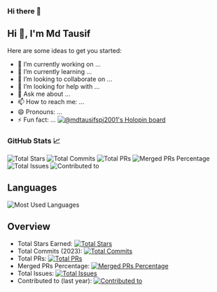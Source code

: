 ### Hi there 👋


## Hi 👋, I'm Md Tausif
Here are some ideas to get you started:

- 🔭 I’m currently working on ...
- 🌱 I’m currently learning ...
- 👯 I’m looking to collaborate on ...
- 🤔 I’m looking for help with ...
- 💬 Ask me about ...
- 📫 How to reach me: ...
- 😄 Pronouns: ...
- ⚡ Fun fact: ...
 [![@mdtausifspj2001's Holopin board](https://holopin.me/mdtausifspj2001)](https://holopin.io/@mdtausifspj2001)

### GitHub Stats 📈

![Total Stars](https://img.shields.io/github/stars/md-tausif09?style=flat-square)
![Total Commits](https://img.shields.io/github/commit-activity/y/md-tausif09?style=flat-square)
![Total PRs](https://img.shields.io/github/issues-pr/md-tausif09?style=flat-square)
![Merged PRs Percentage](https://img.shields.io/github/merge-pr-percentage/md-tausif09?style=flat-square)
![Total Issues](https://img.shields.io/github/issues/md-tausif09?style=flat-square)
![Contributed to](https://img.shields.io/github/contributors/md-tausif09/md-tausif09?style=flat-square)

## Languages

![Most Used Languages](https://github-readme-stats.vercel.app/api/top-langs/?username=md-tausif09&layout=compact)

## Overview

- Total Stars Earned: [![Total Stars](https://img.shields.io/github/stars/md-tausif09?style=flat-square)](https://github.com/md-tausif09)
- Total Commits (2023): [![Total Commits](https://img.shields.io/github/commit-activity/y/md-tausif09?style=flat-square)](https://github.com/md-tausif09)
- Total PRs: [![Total PRs](https://img.shields.io/github/issues-pr/md-tausif09?style=flat-square)](https://github.com/md-tausif09)
- Merged PRs Percentage: [![Merged PRs Percentage](https://img.shields.io/github/merge-pr-percentage/md-tausif09?style=flat-square)](https://github.com/md-tausif09)
- Total Issues: [![Total Issues](https://img.shields.io/github/issues/your-username?style=flat-square)](https://github.com/md-tausif09)
- Contributed to (last year): [![Contributed to](https://img.shields.io/github/contributors/md-tausif09/your-repo?style=flat-square)](https://github.com/md-tausif09/md-tausif09)





